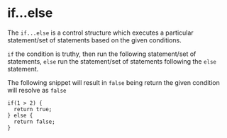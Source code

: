 # if...else

The `if...else` is a control structure which executes a particular statement/set of statements based on the given conditions.

`if` the condition is truthy, then run the following statement/set of statements,
`else` run the statement/set of statements following the `else` statement.

The following snippet will result in `false` being return the given condition will resolve as `false`

```
if(1 > 2) {
  return true;
} else {
  return false;
}
```
